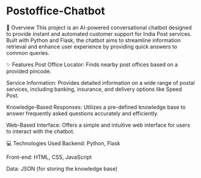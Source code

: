 # Postoffice-Chatbot

🤖 Overview
This project is an AI-powered conversational chatbot designed to provide instant and automated customer support for India Post services. Built with Python and Flask, the chatbot aims to streamline information retrieval and enhance user experience by providing quick answers to common queries.

✨ Features
Post Office Locator: Finds nearby post offices based on a provided pincode.

Service Information: Provides detailed information on a wide range of postal services, including banking, insurance, and delivery options like Speed Post.

Knowledge-Based Responses: Utilizes a pre-defined knowledge base to answer frequently asked questions accurately and efficiently.

Web-Based Interface: Offers a simple and intuitive web interface for users to interact with the chatbot.

💻 Technologies Used
Backend: Python, Flask

Front-end: HTML, CSS, JavaScript

Data: JSON (for storing the knowledge base)
